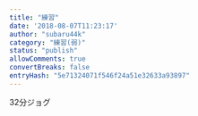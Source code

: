 ```yaml
---
title: "練習"
date: '2018-08-07T11:23:17'
author: "subaru44k"
category: "練習(弱)"
status: "publish"
allowComments: true
convertBreaks: false
entryHash: "5e71324071f546f24a51e32633a93897"
---
```

32分ジョグ
